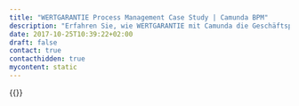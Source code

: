 ```yaml
---
title: "WERTGARANTIE Process Management Case Study | Camunda BPM"
description: "Erfahren Sie, wie WERTGARANTIE mit Camunda die Geschäftsprozessautomatisierung organisiert und die Effizienz im Unternehmen gesteigert hat. Camunda ist der Marktführer für Workflow-Automatisierung basierend auf Java und BPMN 2.0."
date: 2017-10-25T10:39:22+02:00
draft: false
contact: true
contacthidden: true
mycontent: static
---
```

{{<case-study-single
company="WERTGARANTIE"
companydescription="WERTGARANTIE ist Deutschlands Fachhandelspartner Nr. 1 bei Garantie-Dienstleistungen für Konsumelektronik, Haushaltsgeräte und Fahrräder.Mit unserer einzigartigen Rundum-Versicherung haften wir schon seit 1963 auch für Schäden, die auf unsachgemäße Handhabung und Verschleiß zurückzuführen sind.Ein Modell, das überzeugt: Heute profitieren rund 5.000 Fachhandelspartner und mehr als 2,6 Millionen Kunden in Deutschland, Österreich, Spanien und den Niederlanden von unseren umfassenden und maßgeschneiderten Lösungen – und sind mehr als zufrieden mit unserer Arbeit. Eine Kundenbefragung des unabhängigen Testinstituts TÜV Rheinland Group ergab jetzt die Schulnote 1,8 für unseren Service. Und 95 % unserer Kunden würden uns jederzeit weiterempfehlen.Für uns ist das eine wichtige Bestätigung unserer Arbeit. Und gleichzeitig ein großer Ansporn, auch in Zukunft das Leben unserer Kunden jeden Tag ein bisschen bequemer zu machen. Eben: Einfach. Gut. Geschützt."
customerquote=""
teaser=""
usecase=""
videolink=""
logo="//images.ctfassets.net/vpidbgnakfvf/3oPg1JajphTAFEF1IsaqDX/e11bf239aa3f2d4ccea7d4d4369056ec/WERTGARANTIE_Logo_09.jpg"
pdf=""
thumbnail="">}}